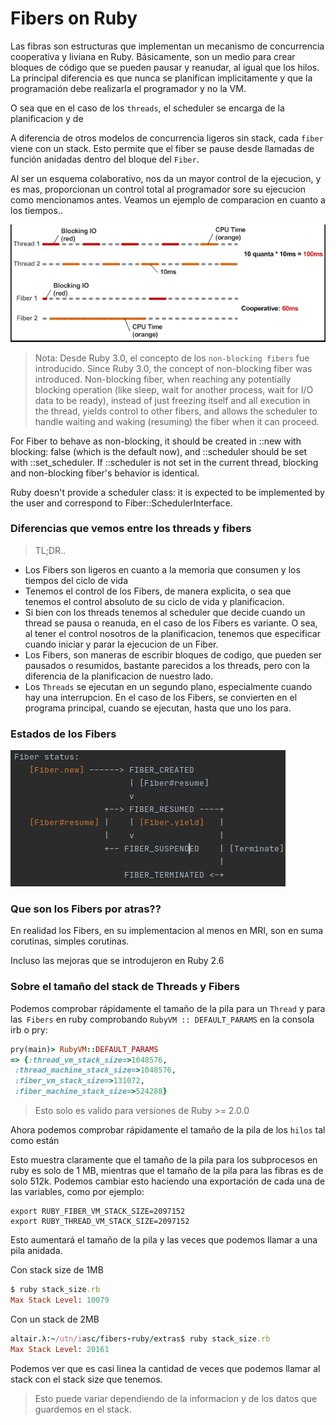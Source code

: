 # Fibers on Ruby

Las fibras son estructuras que implementan un mecanismo de concurrencia cooperativa y liviana en Ruby. Básicamente, son un medio para crear bloques de código que se pueden pausar y reanudar, al igual que los hilos. La principal diferencia es que nunca se planifican implicitamente y que la programación debe realizarla el programador y no la VM. 

O sea que en el caso de los `threads`, el scheduler se encarga de la planificacion y de 

A diferencia de otros modelos de concurrencia ligeros sin stack, cada `fiber` viene con un stack. Esto permite que el fiber se pause desde llamadas de función anidadas dentro del bloque del `Fiber`.

Al ser un esquema colaborativo, nos da un mayor control de la ejecucion, y es mas, proporcionan un control total al programador sore su ejecucion como mencionamos antes. Veamos un ejemplo de comparacion en cuanto a los tiempos..

![](./img/fiversvsthreads.png)



> Nota: Desde Ruby 3.0, el concepto de los `non-blocking fibers` fue introducido.  Since Ruby 3.0, the concept of non-blocking fiber was introduced. Non-blocking fiber, when reaching any potentially blocking operation (like sleep, wait for another process, wait for I/O data to be ready), instead of just freezing itself and all execution in the thread, yields control to other fibers, and allows the scheduler to handle waiting and waking (resuming) the fiber when it can proceed.

For Fiber to behave as non-blocking, it should be created in ::new with blocking: false (which is the default now), and ::scheduler should be set with ::set_scheduler. If ::scheduler is not set in the current thread, blocking and non-blocking fiber's behavior is identical.

Ruby doesn't provide a scheduler class: it is expected to be implemented by the user and correspond to Fiber::SchedulerInterface.

### Diferencias que vemos entre los threads y fibers

> TL;DR.. 

- Los Fibers son ligeros en cuanto a la memoria que consumen y los tiempos del ciclo de vida
- Tenemos el control de los Fibers, de manera explicita, o sea que tenemos el control absoluto de su ciclo de vida y planificacion.
- Si bien con los threads tenemos al scheduler que decide cuando un thread se pausa o reanuda, en el caso de los Fibers es variante. O sea, al tener el control nosotros de la planificacion, tenemos que especificar cuando iniciar y parar la ejecucion de un Fiber.
- Los Fibers, son maneras de escribir bloques de codigo, que pueden ser pausados o resumidos, bastante parecidos a los threads, pero con la diferencia de la planificacion de nuestro lado.
- Los `Threads` se ejecutan en un segundo plano, especialmente cuando hay una interrupcion. En el caso de los Fibers, se convierten en el programa principal, cuando se ejecutan, hasta que uno los para. 

### Estados de los Fibers

![](./img/fiber_status.png)

### Que son los Fibers por atras??

En realidad los Fibers, en su implementacion al menos en MRI, son en suma corutinas, simples corutinas.

Incluso las mejoras que se introdujeron en Ruby 2.6 

### Sobre el tamaño del stack de Threads y Fibers  

Podemos comprobar rápidamente el tamaño de la pila para un `Thread` y para las` Fibers` en ruby ​​comprobando `RubyVM :: DEFAULT_PARAMS` en la consola irb o pry:

```ruby
pry(main)> RubyVM::DEFAULT_PARAMS
=> {:thread_vm_stack_size=>1048576,
 :thread_machine_stack_size=>1048576,
 :fiber_vm_stack_size=>131072,
 :fiber_machine_stack_size=>524288}
```

> Esto solo es valido para versiones de Ruby >= 2.0.0

Ahora podemos comprobar rápidamente el tamaño de la pila de los `hilos` tal como están

Esto muestra claramente que el tamaño de la pila para los subprocesos en ruby ​​es solo de 1 MB, mientras que el tamaño de la pila para las fibras es de solo 512k. Podemos cambiar esto haciendo una exportación de cada una de las variables, como por ejemplo:


```dotenv
export RUBY_FIBER_VM_STACK_SIZE=2097152
export RUBY_THREAD_VM_STACK_SIZE=2097152
```

Esto aumentará el tamaño de la pila y las veces que podemos llamar a una pila anidada.

Con stack size de 1MB

```ruby
$ ruby stack_size.rb 
Max Stack Level: 10079
```

Con un stack de 2MB

```ruby
altair.λ:~/utn/iasc/fibers-ruby/extras$ ruby stack_size.rb 
Max Stack Level: 20161
```

Podemos ver que es casi linea la cantidad de veces que podemos llamar al stack con el stack size que tenemos.

> Esto puede variar dependiendo de la informacion y de los datos que guardemos en el stack.
